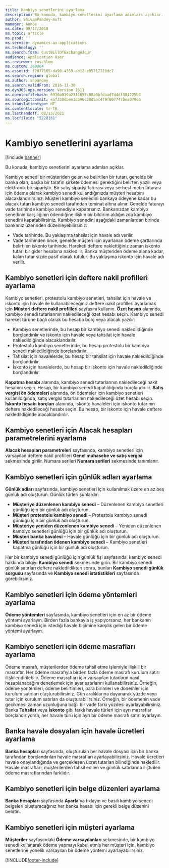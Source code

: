 ```yaml
---
title: Kambiyo senetlerini ayarlama
description: Bu konuda, kambiyo senetlerini ayarlama adımları açıklar.
author: ShivamPandey-msft
manager: AnnBe
ms.date: 09/17/2018
ms.topic: article
ms.prod: ''
ms.service: dynamics-ax-applications
ms.technology: ''
ms.search.form: CustBillOfExchangeJour
audience: Application User
ms.reviewer: roschlom
ms.custom: 269964
ms.assetid: f2077165-da90-4359-ab12-e05717728dc7
ms.search.region: global
ms.author: shpandey
ms.search.validFrom: 2016-11-30
ms.dyn365.ops.version: Version 1611
ms.openlocfilehash: 6910a019a2314655c60a0bfdaad7d4df384225b4
ms.sourcegitcommit: eaf330dbee1db96c20d5ac479f007747bea079eb
ms.translationtype: HT
ms.contentlocale: tr-TR
ms.lasthandoff: 02/15/2021
ms.locfileid: "5228161"
---
```

# <a name="set-up-bills-of-exchange"></a>Kambiyo senetlerini ayarlama

[!include [banner](../includes/banner.md)]

Bu konuda, kambiyo senetlerini ayarlama adımları açıklar.

Kambiyo senedi bir müşteriden gelen ve belirtilen bir tutarı, genelde bir banka olan, başka bir tarafın şirkete ödemesi gerektiğini belirten yazılı veya elektronik bir sipariştir. Bir satış siparişi faturası veya serbest metin faturası için ödeme olarak kambiyo senedi kullandığınızda müşteri hesabını alacaklandırırsınız. Müşteri kambiyo senedini bankaya ödeyene kadar bu alacak tutarı kambiyo senedi tarafından teminat altına alınır. Genelde faturayı vade tarihinde kambiyo senediyle kapatırsınız. Bankanızdan kambiyo senedinin karşılığının ödendiğine ilişkin bir bildirim aldığınızda kambiyo senedini kapatabilirsiniz. Kambiyo senedini aşağıdaki zamanlardan birinde bankanız üzerinden düzenleyebilirsiniz:

-   Vade tarihinde. Bu yaklaşıma tahsilat için havale adı verilir.
-   Vade tarihinden önce, genelde müşteri için ayarlanan ödeme şartlarında belirtilen iskonto tarihinde. Hareketi deftere naklettiğiniz zaman iskonto tutarı bir gider hesabına nakledilir. Banka müşteriden ödeme alana kadar, kalan tutar sizde pasif olarak tutulur. Bu yaklaşıma iskonto için havale adı verilir.

## <a name="set-up-posting-profiles-for-bills-of-exchange"></a>Kambiyo senetleri için deftere nakil profilleri ayarlama

Kambiyo senetleri, protestolu kambiyo senetleri, tahsilat için havale ve iskonto için havale ile kullanabileceğiniz deftere nakil profilleri ayarlamak için **Müşteri deftere nakil profilleri** sayfasını kullanın. **Özet hesap** alanında, kambiyo senedi tutarlarının nakledileceği özet hesabı seçin. Kambiyo senedi hareket türüne bağlı olarak bu hesaba borç veya alacak yazılır:
-   Kambiyo senetlerinde, bu hesap bir kambiyo senedi nakledildiğinde borçlandırılır ve iskonto için havale veya tahsilat için havale nakledildiğinde alacaklandırılır.
-   Protestolu kambiyo senetlerinde, bu hesap protestolu bir kambiyo senedi nakledildiğinde borçlandırılır.
-   Tahsilat için havalelerde, bu hesap bir tahsilat için havale nakledildiğinde borçlandırılır.
-   İskonto için havalelerde, bu hesap bir iskonto için havale nakledildiğinde borçlandırılır.

**Kapatma hesabı** alanında, kambiyo senedi tutarlarının nakledileceği nakit hesabını seçin. Hesap, bir kambiyo senedi kapatıldığında borçlandırılır. **Satış vergisi ön ödemeleri** alanında, ön ödemeler için kambiyo senetleri kullanıldığında, satış vergisi tutarlarının nakledileceği özet hesabı seçin. **İskonto hesabı borçları** alanında, iskonto havaleleri için iskonto tutarının deftere nakledileceği hesabı seçin. Bu hesap, bir iskonto için havale deftere nakledildiğinde alacaklandırılır.

## <a name="set-up-accounts-receivable-parameters-for-bills-of-exchange"></a>Kambiyo senetleri için Alacak hesapları parametrelerini ayarlama

**Alacak hesapları parametreleri** sayfasında, kambiyo senetleri için varsayılan deftere nakil profilleri **Genel muhasebe ve satış vergisi** sekmesinde girilir. Numara serileri **Numara serileri** sekmesinde tanımlanır.

## <a name="set-up-journal-names-for-bills-of-exchange"></a>Kambiyo senetleri için günlük adları ayarlama


**Günlük adları** sayfasında, kambiyo senetleri için kullanılmak üzere en az beş günlük adı oluşturun. Günlük türleri şunlardır:
-   **Müşteriye düzenlenen kambiyo senedi** – Düzenlenen kambiyo senetleri günlüğü için bir günlük adı oluşturun.
-   **Müşteri protestolu kambiyo senedi** – Protestolu kambiyo senedi günlüğü için bir günlük adı oluşturun.
-   **Müşteriye yeniden düzenlenen kambiyo senedi** – Yeniden düzenlenen kambiyo senetleri günlüğü için bir günlük adı oluşturun.
-   **Müşteri banka havalesi** – Havale günlüğü için bir günlük adı oluşturun.
-   **Müşteri tarafından ödenen kambiyo senedi** – Kambiyo senetleri kapatma günlüğü için bir günlük adı oluşturun.

Her bir kambiyo senedi günlüğü için günlük fişi sayfasında, kambiyo senedi hakkında bilgiyi **Kambiyo senedi** sekmesinde girin. Bir kambiyo senedi günlük satırları deftere nakledildikten sonra, bunları **Kambiyo senedi günlük sorgusu** sayfasında ve **Kambiyo senedi istatistikleri** sayfasında görebilirsiniz.

## <a name="set-up-methods-of-payment-for-bills-of-exchange"></a>Kambiyo senetleri için ödeme yöntemleri ayarlama

**Ödeme yöntemleri** sayfasında, kambiyo senetleri için en az bir ödeme yöntemi ayarlayın. Birden fazla bankayla iş yapıyorsanız, her bankanın kambiyo senedi için istediği havale biçimine karşılık gelen bir ödeme yöntemi ayarlayın.

## <a name="set-up-payment-fees-for-bills-of-exchange"></a>Kambiyo senetleri için ödeme masrafları ayarlama

Ödeme masrafı, müşterilerden ödeme tahsil etme işlemiyle ilişkili bir masraftır. Her ödeme masrafıyla birden fazla ödeme masrafı kurulum satırı ilişkilendirilebilir. Ödeme masrafları için varsayılan tutarların nasıl hesaplanacağını denetlemek için ayar satırlarını kullanabilirsiniz. Örneğin, ödeme yöntemleri, ödeme belirtimleri, para birimleri ve dönemler için kurulum satırları oluşturabilirsiniz. Gün aralıklarına dayanarak yüzde veya tutar için kurulum satırları da oluşturabilirsiniz. Örneğin, bir ödemenin vade gecikmesi zaman uzunluğuna bağlı bir vade farkı yüzdesi ayarlayabilirsiniz. Banka **Tahsilat** veya **İskonto** gibi farklı havale türleri için ayrı masraflar borçlandırıyorsa, her havale türü için ayrı bir ödeme masrafı satırı ayarlayın.

## <a name="set-up-remittance-fees-for-bank-remittance-files"></a>Banka havale dosyaları için havale ücretleri ayarlama

**Banka hesapları** sayfasında, oluşturulan her havale dosyası için bir banka tarafından borçlandırılan havale masrafları ayarlayabilirsiniz. Havale ücretleri havale onaylandığında ve gerçekleşen ücret tutarları bilindiğinde nakledilir. Havale masrafları, müşterilerden tahsil edilen ve günlük satırlarına iliştirilen ödeme masraflarından farklıdır.

## <a name="set-up-document-layouts-for-bills-of-exchange"></a>Kambiyo senetleri için belge düzenleri ayarlama

**Banka hesapları** sayfasında **Ayarla**'ya tıklayın ve basılı kambiyo senedi belgeleri oluşturacağınız her banka hesabı için gerekli belge düzenini belirtin.

## <a name="set-up-customers-for-bills-of-exchange"></a>Kambiyo senetleri için müşteri ayarlama

**Müşteriler** sayfasındaki **Ödeme varsayılanları** sekmesinde, bir kambiyo senedi kullanarak ödeme yapmayı kabul etmiş her müşteri için, kambiyo senetlerine yönelik varsayılan bir ödeme yöntemi ayarlayabilirsiniz.







[!INCLUDE[footer-include](../../includes/footer-banner.md)]